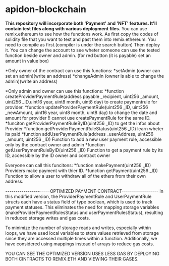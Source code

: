 # apidon-blockchain
**This repository will incorporate both 'Payment' and 'NFT' features. It'll contain test files along with various deployment files.**
You can use remix.ethereum to see how the functions work.
As first copy the codes of solidity file that you want to test and past them into remix.ethereum.
You need to compile as first.(compiler is under the search button)
Then deploy it.
You can change the account to see wheter someone can use the tested function beside owner and admin.
(for red button (it is payable) set an amount in value box)





*Only owner of the contract can use this functions:
  *setAdmin (owner can set an admin)(write an address)
  *changeAdmin (owner is able to change the admin)(write an address)

*Only admin and owner can use this functions:
  *function createProviderPaymentRule(address payable _recipient, uint256 _amount, uint256 _ID,uint16 year, uint8 month, uint8 day) to create paymentrule for provider.
  *function updateProviderPaymentRule(uint256 _ID, uint256 _newAmount, uint16 year, uint8 month, uint8 day) to change the date and amount for provider !! cannot use createPaymentRule for the same ID.
  *funciton getProviderPaymentRuleByID(uint256 _ID) to get the infos about Provider
  *function getProviderPaymentRuleStatus(uint256 _ID) learn wheter its paid
  *function addUserPaymentRule(address _userAddress, uint256 _amount, uint256 _ID) Function to add a new user payment rule, accessible only by the contract owner and admin
  *function getUserPaymentRuleByID(uint256 _ID) Function to get a payment rule by its ID, accessible by the ID owner and contract owner


Everyone can call this funcitons:
  *function makePayment(uint256 _ID) Providers make payment with thier ID.
  *function getPayment(uint256 _ID) Function to allow a user to withdraw all of the ethers from their own address.





----------------------OPTIMIZED PAYMENT CONTRACT------------------ 
  In this modified version, the ProviderPaymentRule and UserPaymentRule structs each have a status field of type boolean, which is used to track payment statuses. This eliminates the need for mapping storage variables (makeProviderPaymentRulesStatus and userPaymentRulesStatus), resulting in reduced storage writes and gas costs.




To minimize the number of storage reads and writes, especially within loops, we have used local variables to store values retrieved from storage since they are accessed multiple times within a function. Additionally, we have considered using mappings instead of arrays to reduce gas costs.



YOU CAN SEE THE OPTIMIZED VERSİON USES LESS GAS BY DEPLOYING BOTH CINTRACTS TO REMIX.ETH AND VIEWING THEIR GASES.













